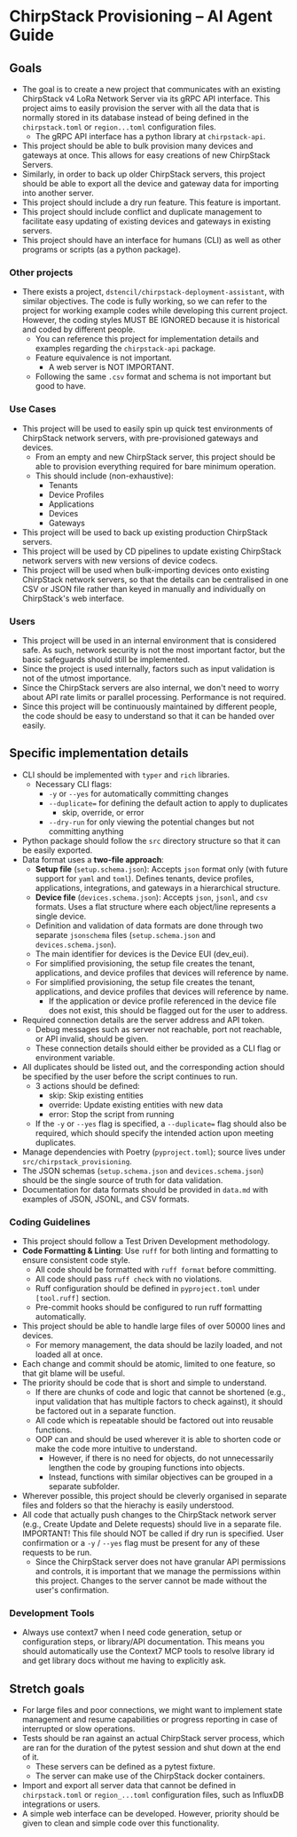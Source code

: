 # ChirpStack Provisioning – AI Agent Guide

## Goals

- The goal is to create a new project that communicates with an existing ChirpStack v4 LoRa Network Server via its gRPC API interface. This project aims to easily provision the server with all the data that is normally stored in its database instead of being defined in the `chirpstack.toml` or `region...toml` configuration files.
    - The gRPC API interface has a python library at `chirpstack-api`.
- This project should be able to bulk provision many devices and gateways at once. This allows for easy creations of new ChirpStack Servers.
- Similarly, in order to back up older ChirpStack servers, this project should be able to export all the device and gateway data for importing into another server.
- This project should include a dry run feature. This feature is important.
- This project should include conflict and duplicate management to facilitate easy updating of existing devices and gateways in existing servers.
- This project should have an interface for humans (CLI) as well as other programs or scripts (as a python package).

### Other projects

- There exists a project, `dstencil/chirpstack-deployment-assistant`, with similar objectives. The code is fully working, so we can refer to the project for working example codes while developing this current project. However, the coding styles MUST BE IGNORED because it is historical and coded by different people.
    - You can reference this project for implementation details and examples regarding the `chirpstack-api` package.
    - Feature equivalence is not important.
        - A web server is NOT IMPORTANT.
    - Following the same `.csv` format and schema is not important but good to have.

### Use Cases

- This project will be used to easily spin up quick test environments of ChirpStack network servers, with pre-provisioned gateways and devices.
    - From an empty and new ChirpStack server, this project should be able to provision everything required for bare minimum operation.
    - This should include (non-exhaustive):
        - Tenants
        - Device Profiles
        - Applications
        - Devices
        - Gateways
- This project will be used to back up existing production ChirpStack servers.
- This project will be used by CD pipelines to update existing ChirpStack network servers with new versions of device codecs.
- This project will be used when bulk-importing devices onto existing ChirpStack network servers, so that the details can be centralised in one CSV or JSON file rather than keyed in manually and individually on ChirpStack's web interface.

### Users

- This project will be used in an internal environment that is considered safe. As such, network security is not the most important factor, but the basic safeguards should still be implemented.
- Since the project is used internally, factors such as input validation is not of the utmost importance.
- Since the ChirpStack servers are also internal, we don't need to worry about API rate limits or parallel processing. Performance is not required.
- Since this project will be continuously maintained by different people, the code should be easy to understand so that it can be handed over easily.

## Specific implementation details

- CLI should be implemented with `typer` and `rich` libraries.
    - Necessary CLI flags:
        - `-y` or `--yes` for automatically committing changes
        - `--duplicate=` for defining the default action to apply to duplicates
            - skip, override, or error
        - `--dry-run` for only viewing the potential changes but not committing anything
- Python package should follow the `src` directory structure so that it can be easily exported.
- Data format uses a **two-file approach**:
    - **Setup file** (`setup.schema.json`): Accepts `json` format only (with future support for `yaml` and `toml`). Defines tenants, device profiles, applications, integrations, and gateways in a hierarchical structure.
    - **Device file** (`devices.schema.json`): Accepts `json`, `jsonl`, and `csv` formats. Uses a flat structure where each object/line represents a single device.
    - Definition and validation of data formats are done through two separate `jsonschema` files (`setup.schema.json` and `devices.schema.json`).
    - The main identifier for devices is the Device EUI (dev_eui).
    - For simplified provisioning, the setup file creates the tenant, applications, and device profiles that devices will reference by name.
    - For simplified provisioning, the setup file creates the tenant, applications, and device profiles that devices will reference by name.
        - If the application or device profile referenced in the device file does not exist, this should be flagged out for the user to address.
- Required connection details are the server address and API token.
    - Debug messages such as server not reachable, port not reachable, or API invalid, should be given.
    - These connection details should either be provided as a CLI flag or environment variable.
- All duplicates should be listed out, and the corresponding action should be specified by the user before the script continues to run.
    - 3 actions should be defined:
        - skip: Skip existing entities
        - override: Update existing entities with new data
        - error: Stop the script from running
    - If the `-y` or `--yes` flag is specified, a `--duplicate=` flag should also be required, which should specify the intended action upon meeting duplicates.
- Manage dependencies with Poetry (`pyproject.toml`); source lives under `src/chirpstack_provisioning`.
- The JSON schemas (`setup.schema.json` and `devices.schema.json`) should be the single source of truth for data validation.
- Documentation for data formats should be provided in `data.md` with examples of JSON, JSONL, and CSV formats.

### Coding Guidelines

- This project should follow a Test Driven Development methodology.
- **Code Formatting & Linting**: Use `ruff` for both linting and formatting to ensure consistent code style.
    - All code should be formatted with `ruff format` before committing.
    - All code should pass `ruff check` with no violations.
    - Ruff configuration should be defined in `pyproject.toml` under `[tool.ruff]` section.
    - Pre-commit hooks should be configured to run ruff formatting automatically.
- This project should be able to handle large files of over 50000 lines and devices.
    - For memory management, the data should be lazily loaded, and not loaded all at once.
- Each change and commit should be atomic, limited to one feature, so that git blame will be useful.
- The priority should be code that is short and simple to understand.
    - If there are chunks of code and logic that cannot be shortened (e.g., input validation that has multiple factors to check against), it should be factored out in a separate function.
    - All code which is repeatable should be factored out into reusable functions.
    - OOP can and should be used wherever it is able to shorten code or make the code more intuitive to understand.
        - However, if there is no need for objects, do not unnecessarily lengthen the code by grouping functions into objects.
        - Instead, functions with similar objectives can be grouped in a separate subfolder.
- Wherever possible, this project should be cleverly organised in separate files and folders so that the hierachy is easily understood.
- All code that actually push changes to the ChirpStack network server (e.g., Create Update and Delete requests) should live in a separate file. IMPORTANT! This file should NOT be called if dry run is specified. User confirmation or a `-y` / `--yes` flag must be present for any of these requests to be run.
    - Since the ChirpStack server does not have granular API permissions and controls, it is important that we manage the permissions within this project. Changes to the server cannot be made without the user's confirmation.

### Development Tools

- Always use context7 when I need code generation, setup or configuration steps, or library/API documentation. This means you should automatically use the Context7 MCP tools to resolve library id and get library docs without me having to explicitly ask.

## Stretch goals

- For large files and poor connections, we might want to implement state management and resume capabilities or progress reporting in case of interrupted or slow operations.
- Tests should be ran against an actual ChirpStack server process, which are ran for the duration of the pytest session and shut down at the end of it.
    - These servers can be defined as a pytest fixture.
    - The server can make use of the ChirpStack docker containers.
- Import and export all server data that cannot be defined in `chirpstack.toml` or `region_...toml` configuration files, such as InfluxDB integrations or users.
- A simple web interface can be developed. However, priority should be given to clean and simple code over this functionality.
